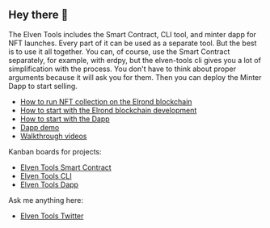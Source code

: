 ## Hey there 👋

The Elven Tools includes the Smart Contract, CLI tool, and minter dapp for NFT launches. Every part of it can be used as a separate tool. But the best is to use it all together. You can, of course, use the Smart Contract separately, for example, with erdpy, but the elven-tools cli gives you a lot of simplification with the process. You don't have to think about proper arguments because it will ask you for them. Then you can deploy the Minter Dapp to start selling.

- [How to run NFT collection on the Elrond blockchain](https://youtu.be/resGP6a7_34)
- [How to start with the Elrond blockchain development](https://www.julian.io/articles/how-to-start-with-elrond.html)
- [How to start with the Dapp](https://www.elven.tools/docs/how-to-start-with-the-dapp.html)
- [Dapp demo](https://dapp-demo.elven.tools/)
- [Walkthrough videos](https://www.youtube.com/channel/UCaj-mgcY9CWbLdZsC5Gt00g/videos)

Kanban boards for projects:
- [Elven Tools Smart Contract](https://github.com/orgs/ElvenTools/projects/4)
- [Elven Tools CLI](https://github.com/orgs/ElvenTools/projects/3)
- [Elven Tools Dapp](https://github.com/orgs/ElvenTools/projects/2)

Ask me anything here:

- [Elven Tools Twitter](https://twitter.com/ElvenTools)
